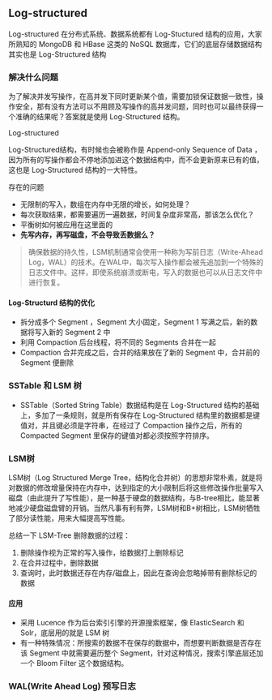 ## Log-structured

Log-structured 在分布式系统、数据系统都有 Log-Stuctured 结构的应用，大家所熟知的 MongoDB 和 HBase 这类的 NoSQL 数据库，它们的底层存储数据结构其实也是 Log-Structured 结构

### 解决什么问题

为了解决并发写操作，在高并发下同时更新某个值，需要加锁保证数据一致性，操作安全，那有没有方法可以不用顾及写操作的高并发问题，同时也可以最终获得一个准确的结果呢？答案就是使用 Log-Structured 结构。

Log-structured

Log-Structured结构，有时候也会被称作是 Append-only Sequence of Data ，因为所有的写操作都会不停地添加进这个数据结构中，而不会更新原来已有的值，这也是 Log-Structured 结构的一大特性。

存在的问题

* 无限制的写入，数组在内存中无限的增长，如何处理？
* 每次获取结果，都需要遍历一遍数据，时间复杂度非常高，那该怎么优化？
* 平衡树如何被应用在这里面的
* **先写内存，再写磁盘，不会导致丢数据么？**

> 确保数据的持久性，LSM机制通常会使用一种称为写前日志（Write-Ahead Log，WAL）的技术。在WAL中，每次写入操作都会被先追加到一个特殊的日志文件中。这样，即使系统崩溃或断电，写入的数据也可以从日志文件中进行恢复。

#### Log-Structurd 结构的优化

* 拆分成多个 Segment ，Segment 大小固定，Segment 1 写满之后，新的数据将写入新的 Segment 2 中
* 利用 Compaction 后台线程，将不同的 Segments 合并在一起
* Compaction 合并完成之后，合并的结果放在了新的 Segment 中，合并前的Segment 便删除

### SSTable 和 LSM 树

* SSTable（Sorted String Table）数据结构是在 Log-Structured 结构的基础上，多加了一条规则，就是所有保存在 Log-Structured 结构里的数据都是键值对，并且键必须是字符串，在经过了 Compaction 操作之后，所有的 Compacted Segment 里保存的键值对都必须按照字符排序。

### LSM树

LSM树（Log Structured Merge Tree，结构化合并树）的思想非常朴素，就是将对数据的修改增量保持在内存中，达到指定的大小限制后将这些修改操作批量写入磁盘（由此提升了写性能），是一种基于硬盘的数据结构，与B-tree相比，能显著地减少硬盘磁盘臂的开销。当然凡事有利有弊，LSM树和B+树相比，LSM树牺牲了部分读性能，用来大幅提高写性能。

总结一下 LSM-Tree 删除数据的过程：

1. 删除操作视为正常的写入操作，给数据打上删除标记
2. 在合并过程中，删除数据
3. 查询时，此时数据还存在内存/磁盘上，因此在查询会忽略掉带有删除标记的数据

#### 应用

* 采用 Lucence 作为后台索引引擎的开源搜索框架，像 ElasticSearch 和 Solr，底层用的就是 LSM 树
* 有一种特殊情况：所搜索的数据不在保存的数据中，而想要判断数据是否存在该 Segment 中就需要遍历整个 Segment，针对这种情况，搜索引擎底层还加一个 Bloom Filter 这个数据结构。



### WAL(Write Ahead Log) 预写日志

